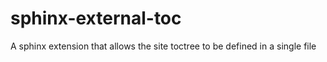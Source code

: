 # sphinx-external-toc
A sphinx extension that allows the site toctree to be defined in a single file
